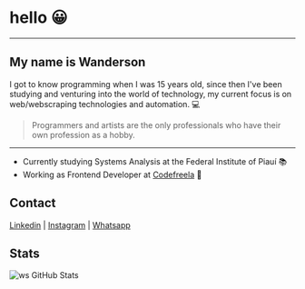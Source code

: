 # hello :grinning:

---

## My name is Wanderson 

I got to know programming when I was 15 years old, since then I've been studying and venturing into the world of technology, my current focus is on web/webscraping technologies and automation. :computer:

>Programmers and artists are the only professionals who have their own profession as a hobby.


---
* Currently studying Systems Analysis at the Federal Institute of Piauí :books:
* Working as Frontend Developer at [Codefreela](https://codefreela.com/) :office:

## Contact

[Linkedin](https://www.linkedin.com/in/wanderson-sousa) |
[Instagram](https://www.instagram.com/wander_dev) |
[Whatsapp](https://api.whatsapp.com/send/?phone=5586981748014&text=Ol%C3%A1,%20vim%20pelo%20seu%20portf%C3%B3lio%20no%20github,%20voc%C3%AA%20est%C3%A1%20dispon%C3%ADvel%20?)

## Stats
![ws GitHub Stats](https://github-readme-stats.vercel.app/api?username=wandersonsousa&hide=["stars"]&show_icons=true)
